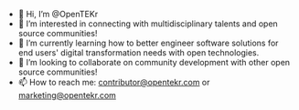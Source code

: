 - 👋 Hi, I’m @OpenTEKr
- 👀 I’m interested in connecting with multidisciplinary talents and open source communities!
- 🌱 I’m currently learning how to better engineer software solutions for end users' digital transformation needs with open technologies.
- 💞️ I’m looking to collaborate on community development with other open source communities!
- 📫 How to reach me: contributor@opentekr.com or marketing@opentekr.com

<!---
OpenTEKr/OpenTEKr is a ✨ special ✨ repository because its `README.md` (this file) appears on your GitHub profile.
You can click the Preview link to take a look at your changes.
--->
